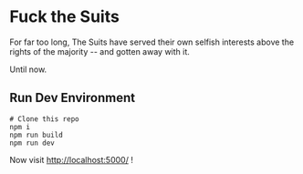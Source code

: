 # Fuck the Suits

For far too long, The Suits have served their own selfish interests
above the rights of the majority -- and gotten away with it.

Until now.


## Run Dev Environment

```
# Clone this repo
npm i
npm run build
npm run dev
```

Now visit <http://localhost:5000/> !

